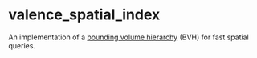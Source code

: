 # valence_spatial_index

An implementation of a [bounding volume hierarchy](https://en.wikipedia.org/wiki/Bounding_volume_hierarchy) (BVH) for fast spatial queries.
